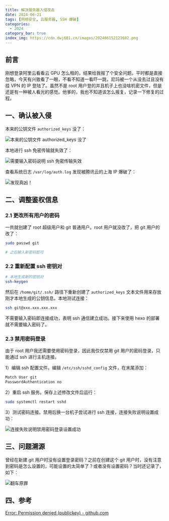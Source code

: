 ```yaml
---
title: 解决服务器入侵攻击
date: 2024-06-21
tags: [网络安全, 云服务器, SSH 爆破]
categories:
  - 2024
category_bar: true
index_img: https://cdn.dwj601.cn/images/202406152121682.png
---
```


## 前言

刚想登录阿里云看看云 GPU 怎么租的，结果给我报了个安全问题。平时都是直接忽略，今天有兴致看了一眼，不看不知道一看吓一跳，尼玛被一个从没去过且没有挂 VPN 的 IP 登陆了。虽然不是 root 用户登的并且机子上也没啥机密文件，但是还是有一种被人看光的感觉。他爹的，我也不知道该怎么报复，记录一下修复的过程。

## 一、确认被入侵

本来的公钥文件 `authorized_keys` 没了：

![本来的公钥文件 authorized_keys 没了](https://cdn.dwj601.cn/images/202406152117426.png)

本地进行 ssh 免密传输就失效了：

![需要输入密码说明 ssh 免密传输失效](https://cdn.dwj601.cn/images/202406152121682.png)

查看系统日志 `/var/log/auth.log` 发现被腾讯云的上海 IP 爆破了：

![发现真凶！](https://cdn.dwj601.cn/images/202406152121637.png)

## 二、调整鉴权信息

### 2.1 更改所有用户的密码

一共就创建了 root 超级用户和 git 普通用户。root 用户就没改了，把 git 用户的改了：

```bash
sudo passwd git

# 之后输入新密码即可
```

### 2.2 重新配置 ssh 密钥对

```bash
# 本地生成新的密钥对
ssh-keygen
```

然后在 `/home/git/.ssh/` 路径下重新创建了 `authorized_keys` 文本文件用来存放刚才本地生成的公钥信息。本地测试连接：

```bash
ssh git@xxx.xxx.xxx.xxx
```

不需要输入密码即连接成功，表明 ssh 通信建立成功。接下来使用 hexo 的部署就不需要输入密码了。

### 2.3 禁用密码登录

由于 root 用户我还需要使用密码登录，因此我仅仅禁用 git 用户的密码登录，只能通过 ssh 进行主机连接。

1）编辑 ssh 配置文件。编辑 `/etc/ssh/sshd_config` 文件，在末尾添加：

```bash
Match User git
PasswordAuthentication no
```

2）重启 ssh 服务。保存上述修改文件后运行：

```bash
sudo systemctl restart sshd
```

3）测试密码连接。禁用后换一台机子尝试进行 ssh 连接，连接失败说明设置成功：

![连接失败说明禁用密码登录设置成功](https://cdn.dwj601.cn/images/202406152152670.png)

## 三、问题溯源

曾经在新建 git 用户时没有设置登录密码？之前在创建这个 git 用户时，没有注意到密码是怎么设置的，可能设置的太简单了？或者没有设置密码？当时还记录了，如下：

![翻车原罪](https://cdn.dwj601.cn/images/202406152158086.png)

## 四、参考

[Error: Permission denied (publickey) - github.com](https://docs.github.com/en/authentication/troubleshooting-ssh/error-permission-denied-publickey?platform=linux)
